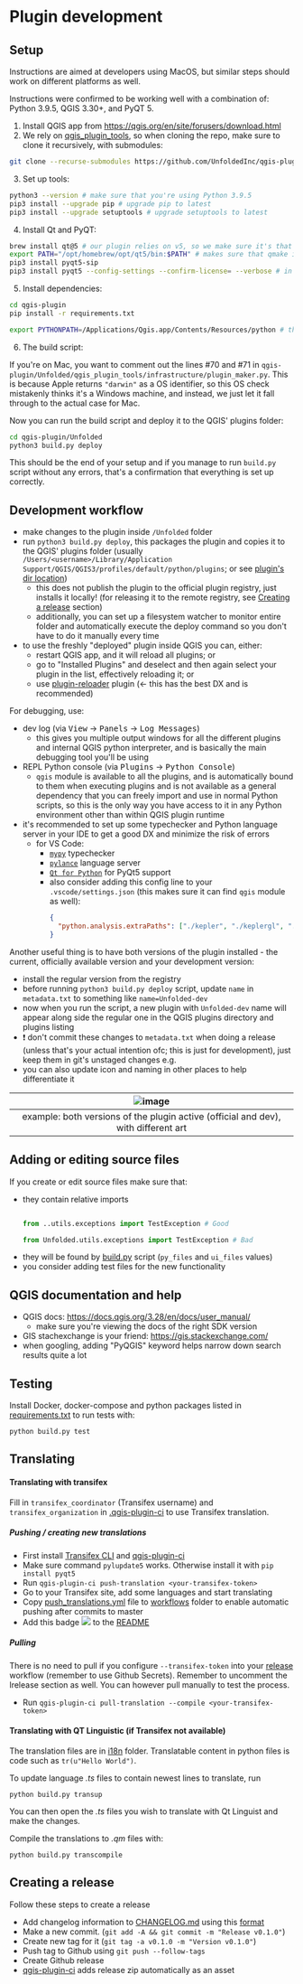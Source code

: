 Plugin development
==================

## Setup

Instructions are aimed at developers using MacOS, but similar steps should work on different platforms as well.

Instructions were confirmed to be working well with a combination of: Python 3.9.5, QGIS 3.30+, and PyQT 5.

1. Install QGIS app from https://qgis.org/en/site/forusers/download.html
2. We rely on [qgis_plugin_tools](https://github.com/GispoCoding/qgis_plugin_tools), so when cloning the repo, make sure to clone it recursively, with submodules:

```bash
git clone --recurse-submodules https://github.com/UnfoldedInc/qgis-plugin.git
```

3. Set up tools:

```bash
python3 --version # make sure that you're using Python 3.9.5
pip3 install --upgrade pip # upgrade pip to latest
pip3 install --upgrade setuptools # upgrade setuptools to latest
```

4. Install Qt and PyQT:

```bash
brew install qt@5 # our plugin relies on v5, so we make sure it's that version
export PATH="/opt/homebrew/opt/qt5/bin:$PATH" # makes sure that qmake is in your PATH
pip3 install pyqt5-sip
pip3 install pyqt5 --config-settings --confirm-license= --verbose # in some cases, the install script gets stuck on license step and this way we just automatically confirm it
```

5. Install dependencies:

```bash
cd qgis-plugin
pip install -r requirements.txt

export PYTHONPATH=/Applications/Qgis.app/Contents/Resources/python # this makes sure that the version of python with bundled `qgis` module can be found
```

6. The build script:

If you're on Mac, you want to comment out the lines #70 and #71 in `qgis-plugin/Unfolded/qgis_plugin_tools/infrastructure/plugin_maker.py`. This is because Apple returns `"darwin"` as a OS identifier, so this OS check mistakenly thinks it's a Windows machine, and instead, we just let it fall through to the actual case for Mac.

Now you can run the build script and deploy it to the QGIS' plugins folder:

```bash
cd qgis-plugin/Unfolded
python3 build.py deploy
```

This should be the end of your setup and if you manage to run `build.py` script without any errors, that's a confirmation that everything is set up correctly.

## Development workflow

- make changes to the plugin inside `/Unfolded` folder
- run `python3 build.py deploy`, this packages the plugin and copies it to the QGIS' plugins folder (usually `/Users/<username>/Library/Application Support/QGIS/QGIS3/profiles/default/python/plugins`; or see [plugin's dir location](https://gis.stackexchange.com/questions/274311/qgis-3-plugin-folder-location))
  - this does not publish the plugin to the official plugin registry, just installs it locally! (for releasing it to the remote registry, see [Creating a release](#creating-a-release) section)
  - additionally, you can set up a filesystem watcher to monitor entire folder and automatically execute the deploy command so you don't have to do it manually every time
- to use the freshly "deployed" plugin inside QGIS you can, either:
  - restart QGIS app, and it will reload all plugins; or
  - go to "Installed Plugins" and deselect and then again select your plugin in the list, effectively reloading it; or
  - use [plugin-reloader](https://plugins.qgis.org/plugins/plugin_reloader/) plugin (← this has the best DX and is recommended)

For debugging, use:
- dev log (via <kbd>View</kbd> → <kbd>Panels</kbd> → <kbd>Log Messages</kbd>)
  - this gives you multiple output windows for all the different plugins and internal QGIS python interpreter, and is basically the main debugging tool you'll be using
- REPL Python console (via <kbd>Plugins</kbd> → <kbd>Python Console</kbd>)
  - `qgis` module is available to all the plugins, and is automatically bound to them when executing plugins and is not available as a general dependency that you can freely import and use in normal Python scripts, so this is the only way you have access to it in any Python environment other than within QGIS plugin runtime
- it's recommended to set up some typechecker and Python language server in your IDE to get a good DX and minimize the risk of errors
  - for VS Code:
    - [`mypy`](https://marketplace.visualstudio.com/items?itemName=matangover.mypy) typechecker
    - [`pylance`](https://marketplace.visualstudio.com/items?itemName=ms-python.vscode-pylance) language server
    - [`Qt for Python`](https://marketplace.visualstudio.com/items?itemName=seanwu.vscode-qt-for-python) for PyQt5 support
    - also consider adding this config line to your `.vscode/settings.json` (this makes sure it can find `qgis` module as well):
      ```json
      {
        "python.analysis.extraPaths": ["./kepler", "./keplergl", "./Unfolded", "/Applications/Qgis.app/Contents/Resources/python", "/Applications/Qgis.app/Contents/Resources", "${userHome}/.pyenv/versions/3.9.5/lib/python3.9/site-packages", "${userHome}/.pyenv/shims/pytest"]
      }
      ```

Another useful thing is to have both versions of the plugin installed - the current, officially available version and your development version:
- install the regular version from the registry
- before running `python3 build.py deploy` script, update `name` in `metadata.txt` to something like `name=Unfolded-dev`
- now when you run the script, a new plugin with `Unfolded-dev` name will appear along side the regular one in the QGIS plugins directory and plugins listing
- ❗️ don't commit these changes to `metadata.txt` when doing a release (unless that's your actual intention ofc; this is just for development), just keep them in git's unstaged changes e.g.
- you can also update icon and naming in other places to help differentiate it

| ![image](https://github.com/foursquare/qgis-plugin/assets/1355455/d8c20647-4618-489a-b10b-5c8c50efa7f5) |
|:--:|
| example: both versions of the plugin active (official and dev), with different art |

## Adding or editing  source files
If you create or edit source files make sure that:

* they contain relative imports
    ```python

    from ..utils.exceptions import TestException # Good

    from Unfolded.utils.exceptions import TestException # Bad
    ```
* they will be found by [build.py](../Unfolded/build.py) script (`py_files` and `ui_files` values)
* you consider adding test files for the new functionality

## QGIS documentation and help

- QGIS docs: https://docs.qgis.org/3.28/en/docs/user_manual/
  - make sure you're viewing the docs of the right SDK version
- GIS stachexchange is your friend: https://gis.stackexchange.com/
- when googling, adding "PyQGIS" keyword helps narrow down search results quite a lot

## Testing
Install Docker, docker-compose and python packages listed in [requirements.txt](../requirements.txt)
to run tests with:

```shell script
python build.py test
```
## Translating

#### Translating with transifex

Fill in `transifex_coordinator` (Transifex username) and `transifex_organization`
in [.qgis-plugin-ci](../.qgis-plugin-ci) to use Transifex translation.


##### Pushing / creating new translations

* First install [Transifex CLI](https://docs.transifex.com/client/installing-the-client) and
  [qgis-plugin-ci](https://github.com/opengisch/qgis-plugin-ci)
* Make sure command `pylupdate5` works. Otherwise install it with `pip install pyqt5`
* Run `qgis-plugin-ci push-translation <your-transifex-token>`
* Go to your Transifex site, add some languages and start translating
* Copy [push_translations.yml](push_translations.yml) file to [workflows](../.github/workflows) folder to enable
  automatic pushing after commits to master
* Add this badge ![](https://github.com/UnfoldedInc/qgis-plugin/workflows/Translations/badge.svg) to
  the [README](../README.md)

##### Pulling
There is no need to pull if you configure `--transifex-token` into your
[release](../.github/workflows/release.yml) workflow (remember to use Github Secrets).
Remember to uncomment the lrelease section as well.
You can however pull manually to test the process.
* Run `qgis-plugin-ci pull-translation --compile <your-transifex-token>`

#### Translating with QT Linguistic (if Transifex not available)

The translation files are in [i18n](../Unfolded/resources/i18n) folder. Translatable content in python files is code
such as `tr(u"Hello World")`.

To update language *.ts* files to contain newest lines to translate, run
```shell script
python build.py transup
```

You can then open the *.ts* files you wish to translate with Qt Linguist and make the changes.

Compile the translations to *.qm* files with:
```shell script
python build.py transcompile
```


## Creating a release
Follow these steps to create a release
* Add changelog information to [CHANGELOG.md](../CHANGELOG.md) using this
[format](https://raw.githubusercontent.com/opengisch/qgis-plugin-ci/master/CHANGELOG.md)
* Make a new commit. (`git add -A && git commit -m "Release v0.1.0"`)
* Create new tag for it (`git tag -a v0.1.0 -m "Version v0.1.0"`)
* Push tag to Github using `git push --follow-tags`
* Create Github release
* [qgis-plugin-ci](https://github.com/opengisch/qgis-plugin-ci) adds release zip automatically as an asset
